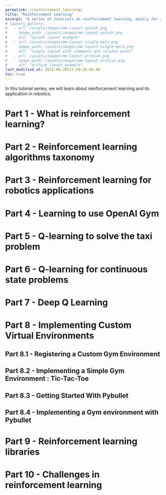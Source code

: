 ```yaml
---
permalink: /reinforcement_learning/
title: "Reinforcement Learning"
excerpt: "A series of tutorials on reinforcement learning, mainly for robotics applications."
# layouts_gallery:
#   - url: /assets/images/mm-layout-splash.png
#     image_path: /assets/images/mm-layout-splash.png
#     alt: "splash layout example"
#   - url: /assets/images/mm-layout-single-meta.png
#     image_path: /assets/images/mm-layout-single-meta.png
#     alt: "single layout with comments and related posts"
#   - url: /assets/images/mm-layout-archive.png
#     image_path: /assets/images/mm-layout-archive.png
#     alt: "archive layout example"
last_modified_at: 2022-06-20T11:59:26-04:00
toc: true
---
```



In this tutorial series, we will learn about reinforcement learning and its application in robotics.

# Part 1 - What is reinforcement learning?

# Part 2 - Reinforcement learning algorithms taxonomy

# Part 3 - Reinforcement learning for robotics applications

# Part 4 - Learning to use OpenAI Gym

# Part 5 - Q-learning to solve the taxi problem

# Part 6 - Q-learning for continuous state problems

# Part 7 - Deep Q Learning

# Part 8 - Implementing Custom Virtual Environments

## Part 8.1 - Registering a Custom Gym Environment

## Part 8.2 - Implementing a Simple Gym Environment : Tic-Tac-Toe

## Part 8.3 - Getting Started With Pybullet

## Part 8.4 - Implementing a Gym environment with Pybullet

# Part 9 - Reinforcement learning libraries

# Part 10 - Challenges in reinforcement learning